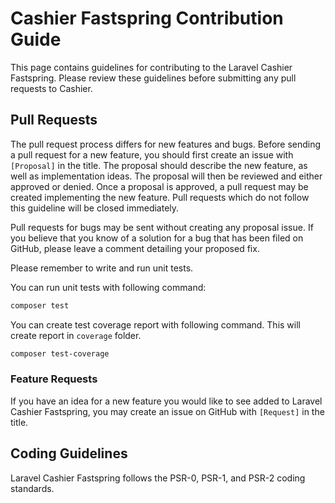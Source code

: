 # Cashier Fastspring Contribution Guide

This page contains guidelines for contributing to the Laravel Cashier Fastspring. Please review these guidelines before submitting any pull requests to Cashier.

## Pull Requests

The pull request process differs for new features and bugs. Before sending a pull request for a new feature, you should first create an issue with `[Proposal]` in the title. The proposal should describe the new feature, as well as implementation ideas. The proposal will then be reviewed and either approved or denied. Once a proposal is approved, a pull request may be created implementing the new feature. Pull requests which do not follow this guideline will be closed immediately. 

Pull requests for bugs may be sent without creating any proposal issue. If you believe that you know of a solution for a bug that has been filed on GitHub, please leave a comment detailing your proposed fix.

Please remember to write and run unit tests. 

You can run unit tests with following command:
```bash
composer test
```

You can create test coverage report with following command. This will create report in `coverage` folder.
```bash
composer test-coverage
```

### Feature Requests

If you have an idea for a new feature you would like to see added to Laravel Cashier Fastspring, you may create an issue on GitHub with `[Request]` in the title.

## Coding Guidelines

Laravel Cashier Fastspring follows the PSR-0, PSR-1, and PSR-2 coding standards.
